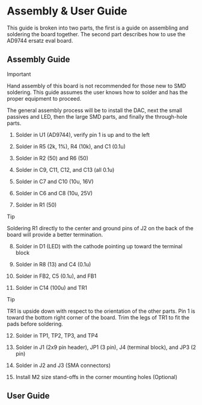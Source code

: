 # Assembly & User Guide

This guide is broken into two parts, the first is a guide on assembling and soldering the board together. The second part describes how to use the AD9744 ersatz eval board.

## Assembly Guide

> [!IMPORTANT]
> Hand assembly of this board is not recommended for those new to SMD soldering. This guide assumes the user knows how to solder and has the proper equipment to proceed.

The general assembly process will be to install the DAC, next the small passives and LED, then the large SMD parts, and finally the through-hole parts.

  1. Solder in U1 (AD9744), verify pin 1 is up and to the left

  2. Solder in R5 (2k, 1%), R4 (10k), and C1 (0.1u)

  3. Solder in R2 (50) and R6 (50)

  4. Solder in C9, C11, C12, and C13 (all 0.1u)

  5. Solder in C7 and C10 (10u, 16V)

  6. Solder in C6 and C8 (10u, 25V)

  7. Solder in R1 (50)

  >[!TIP]
  > Soldering R1 directly to the center and ground pins of J2 on the back of the board will provide a better termination.

  8. Solder in D1 (LED) with the cathode pointing up toward the terminal block

  9. Solder in R8 (13) and C4 (0.1u)

  10. Solder in FB2, C5 (0.1u), and FB1

  11. Solder in C14 (100u) and TR1

  >[!TIP]
  > TR1 is upside down with respect to the orientation of the other parts. Pin 1 is toward the bottom right corner of the board.
  > Trim the legs of TR1 to fit the pads before soldering.

  12. Solder in TP1, TP2, TP3, and TP4

  13. Solder in J1 (2x9 pin header), JP1 (3 pin), J4 (terminal block), and JP3 (2 pin)

  14. Solder in J2 and J3 (SMA connectors)

  15. Install M2 size stand-offs in the corner mounting holes (Optional)

## User Guide

